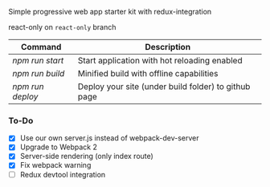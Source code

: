 Simple progressive web app starter kit with redux-integration 

react-only on `react-only` branch

Command|Description
--- | ---
*npm run start*|Start application with hot reloading enabled
*npm run build*|Minified build with offline capabilities
*npm run deploy*|Deploy your site (under build folder) to github page

### To-Do

- [x] Use our own server.js instead of webpack-dev-server
- [x] Upgrade to Webpack 2
- [x] Server-side rendering (only index route)
- [x] Fix webpack warning
- [ ] Redux devtool integration